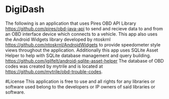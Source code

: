 # DigiDash
The following is an application that uses Pires OBD API Library https://github.com/pires/obd-java-api to send and recieve data to and from an OBD interface device which connects to a vehicle.
This app also uses the Android Widgets library developed by ntoskrnl https://github.com/ntoskrnl/AndroidWidgets to provide speedometer style views throughout the application.
Additionally this app uses SQLite Asset Helper to help with SQLite database management and query building. https://github.com/jgilfelt/android-sqlite-asset-helper
The database of OBD codes was created by mytrile and is located at https://github.com/mytrile/obd-trouble-codes.

#License
This application is free to use and all rights for any libraries or software used belong to the developers or IP owners of said libraries or software.
